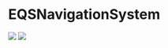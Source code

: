 # EQSNavigationSystem

<img src="https://github.com/ludensor/EQSNavigationSystem/assets/76856672/aae7c774-6d95-493f-87a6-308d64c69c47.png"/>
<img src="https://github.com/ludensor/EQSNavigationSystem/assets/76856672/c9c0feb5-d948-464e-9e97-42f612014841.png"/>

